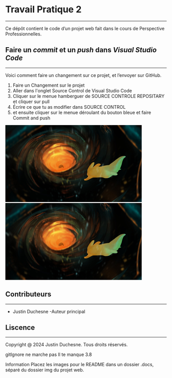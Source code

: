 # Travail Pratique 2
---
Ce dépôt contient le code d’un projet web fait dans le cours de Perspective Professionnelles.
## Faire un *commit* et un *push* dans *Visual Studio Code*
---
Voici comment faire un changement sur ce projet, et l’envoyer sur GitHub.
1. Faire un Changement sur le projet
2. Aller dans l'onglet Source Control de Visual Studio Code
3. Cliquer sur le menue hamberguer de SOURCE CONTROLE REPOSITARY et cliquer sur pull
4. Écrire ce que tu as modifier dans SOURCE CONTROL
5. et ensuite cliquer sur le menue déroulant du bouton bleue et faire Commit and push

![TEMP](images/dream.png "aTEMP2")
![TEMP](images/dream.png "TEMP2")
## Contributeurs
---
- Justin Duchesne -Auteur principal
## Liscence
---
Copyright @ 2024 Justin Duchesne. Tous droits réservés.




gitIgnore ne marche pas 
Il te manque 3.8

Information
Placez les images pour le README dans un dossier .docs, séparé du dossier img du projet web.
